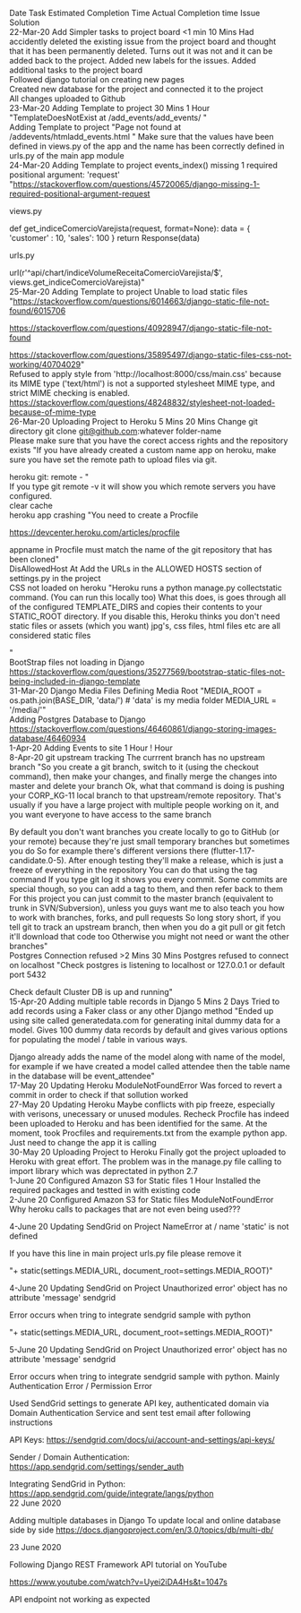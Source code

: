 Date	Task	Estimated Completion Time	Actual Completion time	Issue	Solution																				
22-Mar-20	Add Simpler tasks to project board	<1 min	10 Mins	Had accidently deleted the existing issue from the project board and thought that it has been permanently deleted. 	Turns out it was not and it can be added back to the project. Added new labels for the issues. Added additional tasks to the project board																				
					Followed django tutorial on creating new pages																				
					Created new database for the project and connected it to the project																				
					All changes uploaded to Github																				
23-Mar-20	Adding Template to project	30 Mins	1 Hour	"TemplateDoesNotExist at /add_events/add_events/
"																					
	Adding Template to project			"Page not found at /addevents/htmladd_events.html
"	Make sure that the values have been defined in views.py of the app and the name has been correctly defined in urls.py of the main app module																				
24-Mar-20	Adding Template to project			events_index() missing 1 required positional argument: 'request'	"https://stackoverflow.com/questions/45720065/django-missing-1-required-positional-argument-request

views.py

def get_indiceComercioVarejista(request, format=None):
    data = {
        'customer' : 10,
        'sales': 100
    }
    return Response(data)

urls.py

url(r'^api/chart/indiceVolumeReceitaComercioVarejista/$', views.get_indiceComercioVarejista)"																				
25-Mar-20	Adding Template to project			Unable to load static files	"https://stackoverflow.com/questions/6014663/django-static-file-not-found/6015706

https://stackoverflow.com/questions/40928947/django-static-file-not-found

https://stackoverflow.com/questions/35895497/django-static-files-css-not-working/40704029"																				
				Refused to apply style from 'http://localhost:8000/css/main.css' because its MIME type ('text/html') is not a supported stylesheet MIME type, and strict MIME checking is enabled.	https://stackoverflow.com/questions/48248832/stylesheet-not-loaded-because-of-mime-type																				
26-Mar-20	Uploading Project to Heroku	5 Mins	20 Mins	Change git directory	git clone git@github.com:whatever folder-name																				
				Please make sure that you have the corect access rights and the repository exists	"If you have already created a custom name app on heroku, make sure you have set the remote path to upload files via git. 

heroku git: remote - <appname>"																				
					If you type git remote -v it will show you which remote servers you have configured.																				
				clear cache																					
				heroku app crashing	"You need to create a Procfile

https://devcenter.heroku.com/articles/procfile

appname in Procfile must match the name of the git repository that has been cloned"																				
				DisAllowedHost At	Add the URLs in the ALLOWED HOSTS section of settings.py in the project																				
				CSS not loaded on heroku	"Heroku runs a python manage.py collectstatic command. (You can run this locally too)
What this does, is goes through all of the configured TEMPLATE_DIRS and copies their contents to your STATIC_ROOT directory.
If you disable this, Heroku thinks you don't need static files or assets (which you want)
jpg's, css files, html files etc are all considered static files

"																				
				BootStrap files not loading in Django	https://stackoverflow.com/questions/35277569/bootstrap-static-files-not-being-included-in-django-template																				
31-Mar-20	Django Media Files			Defining Media Root	"MEDIA_ROOT = os.path.join(BASE_DIR, 'data/') # 'data' is my media folder
MEDIA_URL = '/media/'"																				
	Adding Postgres Database to Django				https://stackoverflow.com/questions/46460861/django-storing-images-database/46460934																				
1-Apr-20	Adding Events to site	1 Hour	! Hour																						
8-Apr-20	git upstream tracking			The currrent branch has no upstream branch	"So you create a git branch, switch to it (using the checkout command), then make your changes, and finally merge the changes into master and delete your branch
Ok, what that command is doing is pushing your CORP_KG-11 local branch to that upstream/remote repository.
That's usually if you have a large project with multiple people working on it, and you want everyone to have access to the same branch

By default you don't want branches you create locally to go to GitHub (or your remote) because they're just small temporary branches
but sometimes you do
So for example there's different versions there (flutter-1.17-candidate.0-5). After enough testing they'll make a release, which is just a freeze of everything in the repository
You can do that using the tag command
If you type git log it shows you every commit. Some commits are special though, so you can add a tag to them, and then refer back to them
For this project you can just commit to the master branch (equivalent to trunk in SVN/Subversion), unless you guys want me to also teach you how to work with branches, forks, and pull requests
So long story short, if you tell git to track an upstream branch, then when you do a git pull or git fetch it'll download that code too
Otherwise you might not need or want the other branches"																				
	Postgres Connection refused	>2 Mins	30 Mins	Postgres refused to connect on localhost	"Check postgres is listening to localhost or 127.0.0.1 or default port 5432

Check default Cluster DB is up and running"																				
15-Apr-20	Adding multiple table records in Django	5 Mins	2 Days	Tried to add records using a Faker class or any other Django method	"Ended up using site called generatedata.com for generating inital dummy data for a model. Gives 100 dummy data records by default and gives various options for populating the model / table in various ways.

Django already adds the name of the model along with name of the model, for example if we have created a model called attendee then the table name in the database will be event_attendee"																				
17-May 20	Updating Heroku 			ModuleNotFoundError	Was forced to revert a commit in order to check if that sollution worked																				
27-May 20	Updating Heroku 				Maybe conflicts with pip freeze, especially with verisons, unecessary or unused modules. Recheck Procfile has indeed been uploaded to Heroku and has been identified for the same. At the moment, took Procfiles and requirements.txt from the example python app. Just need to change the app it is calling																				
30-May 20	Uploading Project to Heroku				Finally got the project uploaded to Heroku with great effort. The problem was in the manage.py file calling to import library which was deprectated in python 2.7																				
1-June 20	Configured Amazon S3 for Static files		1 Hour		Installed the required packages and testted in with existing code																				
2-June 20	Configured Amazon S3 for Static files			ModuleNotFoundError	Why heroku calls to packages that are not even being used???	

4-June 20	Updating SendGrid on Project			NameError at /
name 'static' is not defined	

If you have this line in main project urls.py file please remove it 

"+ static(settings.MEDIA_URL, document_root=settings.MEDIA_ROOT)"

4-June 20	Updating SendGrid on Project			Unauthorized error' object has no attribute 'message' sendgrid	

Error occurs when tring to integrate sendgrid sample with python 

"+ static(settings.MEDIA_URL, document_root=settings.MEDIA_ROOT)"	

5-June 20	Updating SendGrid on Project			Unauthorized error' object has no attribute 'message' sendgrid	

Error occurs when tring to integrate sendgrid sample with python. Mainly Authentication Error / Permission Error

Used SendGrid settings to generate API key, authenticated domain via Domain Authentication Service and sent test email after following instructions

API Keys: https://sendgrid.com/docs/ui/account-and-settings/api-keys/

Sender / Domain Authentication: https://app.sendgrid.com/settings/sender_auth

Integrating SendGrid in Python: https://app.sendgrid.com/guide/integrate/langs/python																				
22 June 2020

Adding multiple databases in Django
To update local and online database side by side
https://docs.djangoproject.com/en/3.0/topics/db/multi-db/
																									
23 June 2020

Following Django REST Framework API tutorial on YouTube

https://www.youtube.com/watch?v=Uyei2iDA4Hs&t=1047s

API endpoint not working as expected
																									
																									
																									
																									
																									
																									
																									
																									
																									
																									
																									
																									
																									
																									
																									
																									
																									
																									
																									
																									
																									
																									
																									
																									
																									
																									
																									
																									
																									
																									
																									
																									
																									
																									
																									
																									
																									
																									
																									
																									
																									
																									
																									
																									
																									
																									
																									
																									
																									
																									
																									
																									
																									
																									
																									
																									
																									
																									
																									
																									
																									
																									
																									
																									
																									
																									
																									
																									
																									
																									
																									
																									
																									
																									
																									
																									
																									
																									
																									
																									
																									
																									
																									
																									
																									
																									
																									
																									
																									
																									
																									
																									
																									
																									
																									
																									
																									
																									
																									
																									
																									
																									
																									
																									
																									
																									
																									
																									
																									
																									
																									
																									
																									
																									
																									
																									
																									
																									
																									
																									
																									
																									
																									
																									
																									
																									
																									
																									
																									
																									
																									
																									
																									
																									
																									
																									
																									
																									
																									
																									
																									
																									
																									
																									
																									
																									
																									
																									
																									
																									
																									
																									
																									
																									
																									
																									
																									
																									
																									
																									
																									
																									
																									
																									
																									
																									
																									
																									
																									
																									
																									
																									
																									
																									
																									
																									
																									
																									
																									
																									
																									
																									
																									
																									
																									
																									
																									
																									
																									
																									
																									
																									
																									
																									
																									
																									
																									
																									
																									
																									
																									
																									
																									
																									
																									
																									
																									
																									
																									
																									
																									
																									
																									
																									
																									
																									
																									
																									
																									
																									
																									
																									
																									
																									
																									
																									
																									
																									
																									
																									
																									
																									
																									
																									
																									
																									
																									
																									
																									
																									
																									
																									
																									
																									
																									
																									
																									
																									
																									
																									
																									
																									
																									
																									
																									
																									
																									
																									
																									
																									
																									
																									
																									
																									
																									
																									
																									
																									
																									
																									
																									
																									
																									
																									
																									
																									
																									
																									
																									
																									
																									
																									
																									
																									
																									
																									
																									
																									
																									
																									
																									
																									
																									
																									
																									
																									
																									
																									
																									
																									
																									
																									
																									
																									
																									
																									
																									
																									
																									
																									
																									
																									
																									
																									
																									
																									
																									
																									
																									
																									
																									
																									
																									
																									
																									
																									
																									
																									
																									
																									
																									
																									
																									
																									
																									
																									
																									
																									
																									
																									
																									
																									
																									
																									
																									
																									
																									
																									
																									
																									
																									
																									
																									
																									
																									
																									
																									
																									
																									
																									
																									
																									
																									
																									
																									
																									
																									
																									
																									
																									
																									
																									
																									
																									
																									
																									
																									
																									
																									
																									
																									
																									
																									
																									
																									
																									
																									
																									
																									
																									
																									
																									
																									
																									
																									
																									
																									
																									
																									
																									
																									
																									
																									
																									
																									
																									
																									
																									
																									
																									
																									
																									
																									
																									
																									
																									
																									
																									
																									
																									
																									
																									
																									
																									
																									
																									
																									
																									
																									
																									
																									
																									
																									
																									
																									
																									
																									
																									
																									
																									
																									
																									
																									
																									
																									
																									
																									
																									
																									
																									
																									
																									
																									
																									
																									
																									
																									
																									
																									
																									
																									
																									
																									
																									
																									
																									
																									
																									
																									
																									
																									
																									
																									
																									
																									
																									
																									
																									
																									
																									
																									
																									
																									
																									
																									
																									
																									
																									
																									
																									
																									
																									
																									
																									
																									
																									
																									
																									
																									
																									
																									
																									
																									
																									
																									
																									
																									
																									
																									
																									
																									
																									
																									
																									
																									
																									
																									
																									
																									
																									
																									
																									
																									
																									
																									
																									
																									
																									
																									
																									
																									
																									
																									
																									
																									
																									
																									
																									
																									
																									
																									
																									
																									
																									
																									
																									
																									
																									
																									
																									
																									
																									
																									
																									
																									
																									
																									
																									
																									
																									
																									
																									
																									
																									
																									
																									
																									
																									
																									
																									
																									
																									
																									
																									
																									
																									
																									
																									
																									
																									
																									
																									
																									
																									
																									
																									
																									
																									
																									
																									
																									
																									
																									
																									
																									
																									
																									
																									
																									
																									
																									
																									
																									
																									
																									
																									
																									
																									
																									
																									
																									
																									
																									
																									
																									
																									
																									
																									
																									
																									
																									
																									
																									
																									
																									
																									
																									
																									
																									
																									
																									
																									
																									
																									
																									
																									
																									
																									
																									
																									
																									
																									
																									
																									
																									
																									
																									
																									
																									
																									
																									
																									
																									
																									
																									
																									
																									
																									
																									
																									
																									
																									
																									
																									
																									
																									
																									
																									
																									
																									
																									
																									
																									
																									
																									
																									
																									
																									
																									
																									
																									
																									
																									
																									
																									
																									
																									
																									
																									
																									
																									
																									
																									
																									
																									
																									
																									
																									
																									
																									
																									
																									
																									
																									
																									
																									
																									
																									
																									
																									
																									
																									
																									
																									
																									
																									
																									
																									
																									
																									
																									
																									
																									
																									
																									
																									
																									
																									
																									
																									
																									
																									
																									
																									
																									
																									
																									
																									
																									
																									
																									
																									
																									
																									
																									
																									
																									
																									
																									
																									
																									
																									
																									
																									
																									
																									
																									
																									
																									
																									
																									
																									
																									
																									
																									
																									
																									
																									
																									
																									
																									
																									
																									
																									
																									
																									
																									
																									
																									
																									
																									
																									
																									
																									
																									
																									
																									
																									
																									
																									
																									
																									
																									
																									
																									
																									
																									
																									
																									
																									
																									
																									
																									
																									
																									
																									
																									
																									
																									
																									
																									
																									
																									
																									
																									
																									
																									
																									
																									
																									
																									
																									
																									
																									
																									
																									
																									
																									
																									
																									
																									
																									
																									
																									
																									
																									
																									
																									
																									
																									
																									
																									
																									
																									
																									
																									
																									
																									
																									
																									
																									
																									
																									
																									
																									
																									
																									
																									
																									
																									
																									
																									
																									
																									
																									
																									
																									
																									
																									
																									
																									
																									
																									
																									
																									
																									
																									
																									
																									
																									
																									
																									
																									
																									
																									
																									
																									
																									
																									
																									
																									
																									
																									
																									
																									
																									
																									
																									
																									
																									
																									
																									
																									
																									
																									
																									
																									
																									
																									
																									
																									
																									
																									
																									
																									
																									
																									
																									
																									
																									
																									
																									
																									
																									
																									
																									
																									
																									
																									
																									
																									
																									
																									
																									
																									
																									
																									
																									
																									
																									
																									
																									
																									
																									
																									
																									
																									
																									
																									
																									
																									
																									
																									
																									
																									
																									
																									
																									
																									
																									
																									
																									
																									
																									
																									
																									
																									
																									
																									
																									
																									
																									
																									
																									
																									
